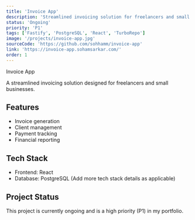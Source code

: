 ```yaml
---
title: 'Invoice App'
description: 'Streamlined invoicing solution for freelancers and small businesses'
status: 'Ongoing'
priority: 'P1'
tags: ['Fastify', 'PostgreSQL', 'React', 'TurboRepo']
image: '/projects/invoice-app.jpg'
sourceCode: 'https://github.com/sohhamm/invoice-app'
link: 'https://invoice-app.sohamsarkar.com/'
order: 1
---
```


Invoice App

A streamlined invoicing solution designed for freelancers and small businesses.

## Features

- Invoice generation
- Client management
- Payment tracking
- Financial reporting

## Tech Stack

- Frontend: React
- Database: PostgreSQL (Add more tech stack details as applicable)

## Project Status

This project is currently ongoing and is a high priority (P1) in my portfolio.
